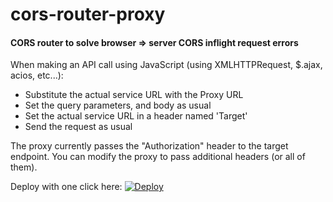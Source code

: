 # cors-router-proxy
<h4>CORS router to solve browser => server CORS inflight request errors</h4>
<p>When making an API call using JavaScript (using XMLHTTPRequest, $.ajax, acios, etc...):</p>
<ul>
  <li> Substitute the actual service URL with the Proxy URL </li>

  <li>Set the query parameters, and body as usual</li>

  <li>Set the actual service URL in a header named 'Target'</li>

  <li>Send the request as usual</li>
 </ul>
The proxy currently passes the "Authorization" header to the target endpoint. You can modify the proxy to pass additional headers (or all of them).


Deploy with one click here:
[![Deploy](https://www.herokucdn.com/deploy/button.png)](https://heroku.com/deploy)
